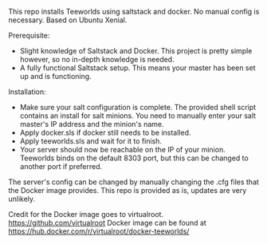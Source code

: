 This repo installs Teeworlds using saltstack and docker.
No manual config is necessary.
Based on Ubuntu Xenial.

Prerequisite:

- Slight knowledge of Saltstack and Docker. This project is pretty simple however, so no in-depth knowledge is needed.
- A fully functional Saltstack setup. This means your master has been set up and is functioning.

Installation:

- Make sure your salt configuration is complete. 
  The provided shell script contains an install for salt minions. You need to manually enter your salt master's IP address and the minion's name.
- Apply docker.sls if docker still needs to be installed.
- Apply teeworlds.sls and wait for it to finish.
- Your server should now be reachable on the IP of your minion. 
  Teeworlds binds on the default 8303 port, but this can be changed to another port if preferred.

The server's config can be changed by manually changing the .cfg files that the Docker image provides.
This repo is provided as is, updates are very unlikely. 

Credit for the Docker image goes to virtualroot. https://github.com/virtualroot
Docker image can be found at https://hub.docker.com/r/virtualroot/docker-teeworlds/